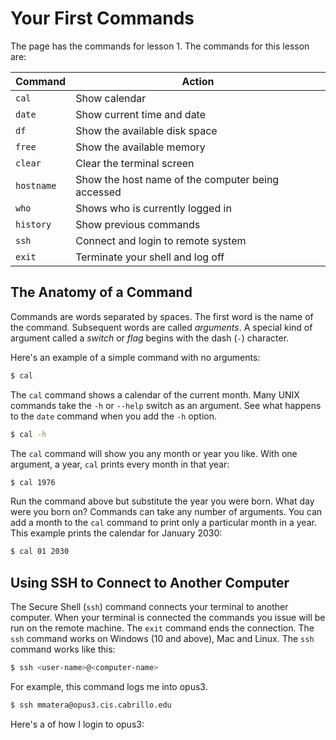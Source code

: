 # Your First Commands 

The page has the commands for lesson 1. The commands for this lesson are: 

| Command | Action | 
| --- | --- | 
| `cal`	| Show calendar |
| `date` | Show current time and date | 
| `df` | Show the available disk space |
| `free` | Show the available memory | 
| `clear` | Clear the terminal screen | 
| `hostname` | Show the host name of the computer being accessed |
| `who` | Shows who is currently logged in | 
| `history` | Show previous commands | 
| `ssh` | Connect and login to remote system | 
| `exit` | Terminate your shell and log off | 

## The Anatomy of a Command 

Commands are words separated by spaces. The first word is the name of the command. Subsequent words are called *arguments*. A special kind of argument called a *switch* or *flag* begins with the dash (`-`) character. 

Here's an example of a simple command with no arguments: 

```bash 
$ cal
```

The `cal` command shows a calendar of the current month. Many UNIX commands take the `-h` or `--help` switch as an argument. See what happens to the `date` command when you add the `-h` option. 

```bash
$ cal -h 
``` 

The `cal` command will show you any month or year you like. With one argument, a year, `cal` prints every month in that year: 

```bash
$ cal 1976
```

Run the command above but substitute the year you were born. What day were you born on? Commands can take any number of arguments. You can add a month to the `cal` command to print only a particular month in a year. This example prints the calendar for January 2030: 

```bash
$ cal 01 2030
```

## Using SSH to Connect to Another Computer 

The Secure Shell (`ssh`) command connects your terminal to another computer. When your terminal is connected the commands you issue will be run on the remote machine. The `exit` command ends the connection. The `ssh` command works on Windows (10 and above), Mac and Linux. The `ssh` command works like this:

```bash
$ ssh <user-name>@<computer-name>
```

For example, this command logs me into opus3.

```bash
$ ssh mmatera@opus3.cis.cabrillo.edu 
```

Here's a of how I login to opus3: 

<script id="asciicast-nWkxAMoq8WWTBXR16HaVUarwy" src="https://asciinema.org/a/nWkxAMoq8WWTBXR16HaVUarwy.js" async></script>

